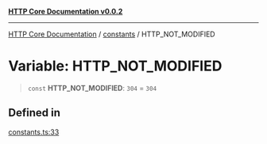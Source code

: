 [**HTTP Core Documentation v0.0.2**](../../README.md)

***

[HTTP Core Documentation](../../modules.md) / [constants](../README.md) / HTTP\_NOT\_MODIFIED

# Variable: HTTP\_NOT\_MODIFIED

> `const` **HTTP\_NOT\_MODIFIED**: `304` = `304`

## Defined in

[constants.ts:33](https://github.com/stonemjs/http-core/blob/ed7c2187bd85b6877da7cd9f8c94448716446e07/src/constants.ts#L33)
